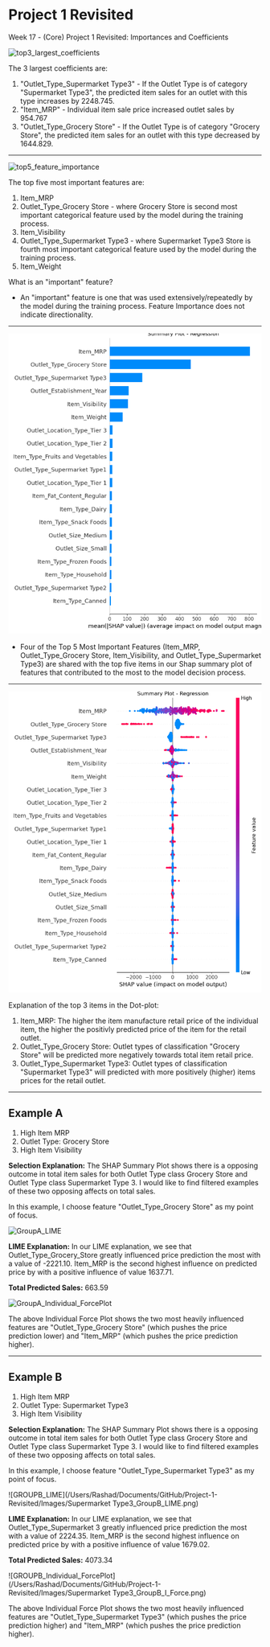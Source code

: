 # Project 1 Revisited
 Week 17 - (Core) Project 1 Revisited: Importances and Coefficients


![top3_largest_coefficients](https://github.com/RJKool/Project-1-Revisited/assets/123280849/e54409fb-db7d-4d68-9c5e-a63da3049c66)


The 3 largest coefficients are:
1.  "Outlet_Type_Supermarket Type3" - If the Outlet Type is of category "Supermarket Type3", the predicted item sales for an outlet with this type increases by 2248.745.
2.  "Item_MRP" - Individual item sale price increased outlet sales by 954.767
3.  "Outlet_Type_Grocery Store" - If the Outlet Type is of category "Grocery Store", the predicted item sales for an outlet with this type decreased by 1644.829.

---

![top5_feature_importance](https://github.com/RJKool/Project-1-Revisited/assets/123280849/59a1e584-8dad-4e33-b704-5361eee4bf17)


The top five most important features are:
1.  Item_MRP
2.  Outlet_Type_Grocery Store - where Grocery Store is second most important categorical feature used by the model during the training process.
3.  Item_Visibility
4.  Outlet_Type_Supermarket Type3 - where Supermarket Type3 Store is fourth most important categorical feature used by the model during the training process.
5.  Item_Weight

What is an "important" feature?


* An "important" feature is one that was used extensively/repeatedly by the model during the training process.  Feature Importance does not indicate directionality.

---

![rf_reg_SHAP_summary_barplot](https://github.com/RJKool/Project-1-Revisited/blob/main/Images/rf_reg_SHAP_summary_barplot.png)


* Four of the Top 5 Most Important Features (Item_MRP, Outlet_Type_Grocery Store, Item_Visibility, and Outlet_Type_Supermarket Type3) are shared with the top five items in our Shap summary plot of features that contributed to the most to the model decision process.

---

![rf_reg_SHAP_summary_dotplot](https://github.com/RJKool/Project-1-Revisited/blob/main/Images/rf_reg_SHAP_summary_dotplot.png)


Explanation of the top 3 items in the Dot-plot:
1. Item_MRP:  The higher the item manufacture retail price of the individual item, the higher the positivly predicted price of the item for the retail outlet.
2. Outlet_Type_Grocery Store:  Outlet types of classification "Grocery Store" will be predicted more negatively towards total item retail price.
3. Outlet_Type_Supermarket Type3:  Outlet types of classification "Supermarket Type3" will predicted with more positively (higher) items prices for the retail outlet.

---

## Example A
1. High Item MRP
2. Outlet Type: Grocery Store
3. High Item Visibility

**Selection Explanation:**  The SHAP Summary Plot shows there is a opposing outcome in total item sales for both Outlet Type class Grocery Store and Outlet Type class Supermarket Type 3.  I would like to find filtered examples of these two opposing affects on total sales.

In this example, I choose feature "Outlet_Type_Grocery Store" as my point of focus.

![GroupA_LIME](/Users/Rashad/Documents/GitHub/Project-1-Revisited/Images/GroceryStore_GroupA_LIME.png)

**LIME Explanation:**  In our LIME explanation, we see that Outlet_Type_Grocery_Store greatly influenced price prediction the most with a value of -2221.10.  Item_MRP is the second highest influence on predicted price by with a positive influence of value 1637.71. 

**Total Predicted Sales:**  663.59

![GroupA_Individual_ForcePlot](/Users/Rashad/Documents/GitHub/Project-1-Revisited/Images/GroceryStore_GroupA_I_Force.png)

The above Individual Force Plot shows the two most heavily influenced features are "Outlet_Type_Grocery Store" (which pushes the price prediction lower) and "Item_MRP" (which pushes the price prediction higher).

---

## Example B
1. High Item MRP
2. Outlet Type: Supermarket Type3
3. High Item Visibility

**Selection Explanation:**  The SHAP Summary Plot shows there is a opposing outcome in total item sales for both Outlet Type class Grocery Store and Outlet Type class Supermarket Type 3.  I would like to find filtered examples of these two opposing affects on total sales.

In this example, I choose feature "Outlet_Type_Supermarket Type3" as my point of focus.

![GROUPB_LIME](/Users/Rashad/Documents/GitHub/Project-1-Revisited/Images/Supermarket Type3_GroupB_LIME.png)

**LIME Explanation:** In our LIME explanation, we see that Outlet_Type_Supermarket 3 greatly influenced price prediction the most with a value of 2224.35. Item_MRP is the second highest influence on predicted price by with a positive influence of value 1679.02.

**Total Predicted Sales:** 4073.34

![GROUPB_Individual_ForcePlot](/Users/Rashad/Documents/GitHub/Project-1-Revisited/Images/Supermarket Type3_GroupB_I_Force.png)

The above Individual Force Plot shows the two most heavily influenced features are "Outlet_Type_Supermarket Type3" (which pushes the price prediction higher) and "Item_MRP" (which pushes the price prediction higher).